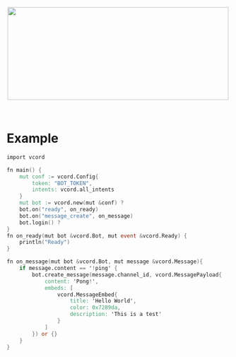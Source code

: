 <p align="center">
  	<img width="500px" height="210px" src="https://cdn.discordapp.com/attachments/855366345666854993/941699353284845578/Untitled_design.png">
</p>
</br>
 
# Example
  
```v
import vcord

fn main() {
	mut conf := vcord.Config{
		token: "BOT_TOKEN",
		intents: vcord.all_intents
	}
	mut bot := vcord.new(mut &conf) ?
	bot.on("ready", on_ready)
	bot.on("message_create", on_message)
	bot.login() ?
}
fn on_ready(mut bot &vcord.Bot, mut event &vcord.Ready) {
  	println("Ready")
}

fn on_message(mut bot &vcord.Bot, mut message &vcord.Message){
    if message.content == '!ping' {
        bot.create_message(message.channel_id, vcord.MessagePayload{
            content: 'Pong!',
            embeds: [
                vcord.MessageEmbed{
                    title: 'Hello World',
                    color: 0x7289da,
                    description: 'This is a test'
                }
            ]
        }) or {}
    }
}
```

